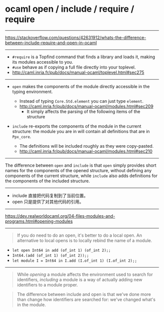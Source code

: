# ocaml open / include / require / require

---

https://stackoverflow.com/questions/42631912/whats-the-difference-between-include-require-and-open-in-ocaml

---

- `#require` is a Topfind command that finds a library and loads it, making its modules accessible to you.
- `#use` behave as if copying a full file directly into your toplevel.
- http://caml.inria.fr/pub/docs/manual-ocaml/toplevel.html#sec275

---

- `open` makes the components of the module directly accessible in the typing environment.
    - Instead of typing `Core.Std.element` you can just type `element`.
    - http://caml.inria.fr/pub/docs/manual-ocaml/modules.html#sec209
        - It simply affects the parsing of the following items of the structure

- `include` re-exports the components of the module in the current structure: the module you are in will contain all definitions that are in `Ppx_core`.
    - The definitions will be included roughly as they were copy-pasted.
    - http://caml.inria.fr/pub/docs/manual-ocaml/modules.html#sec210

---

The difference between `open` and `include` is that
`open` simply provides short names for the components of the opened structure, without defining any components of the current structure,
while `include` also adds definitions for the components of the included structure.

---

- include 直接把代码复制到了当前位置。
- open 只是提供了对其他代码的引用。

---

https://dev.realworldocaml.org/04-files-modules-and-programs.html#opening-modules

---

> If you do need to do an open, it's better to do a local open.
> An alternative to local opens is to locally rebind the name of a module.

- `let open Int64 in add (of_int 1) (of_int 2);;`
- `Int64.(add (of_int 1) (of_int 2));;`
- `let module I = Int64 in I.add (I.of_int 1) (I.of_int 2);;`

---

> While *opening* a module affects the environment used to search for identifiers,
> *including* a module is a way of actually adding new identifiers to a module proper.

> The difference between include and open is that we've done more than change
> how identifiers are searched for: we've changed what's in the module.
